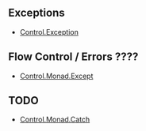 

## Exceptions

  * [Control.Exception](http://hackage.haskell.org/package/base-4.8.2.0/docs/Control-Exception.html)

## Flow Control / Errors ????
  * [Control.Monad.Except](https://hackage.haskell.org/package/mtl-2.2.1/docs/Control-Monad-Except.html)


## TODO

  * [Control.Monad.Catch](https://hackage.haskell.org/package/exceptions-0.8.2.1/docs/Control-Monad-Catch.html)
